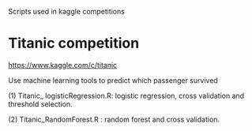 Scripts used in kaggle competitions

# Titanic competition

https://www.kaggle.com/c/titanic

Use machine learning tools to predict which passenger survived

(1) Titanic_ logisticRegression.R: logistic regression, cross validation and threshold selection.

(2) Titanic_RandomForest.R : random forest and cross validation.
